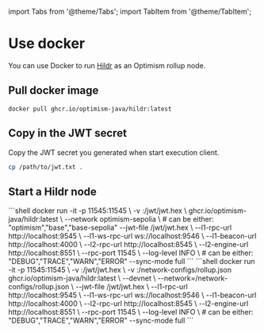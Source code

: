 import Tabs from '@theme/Tabs'; import TabItem from '@theme/TabItem';

# Use docker

You can use Docker to run [Hildr](https://github.com/optimism-java/hildr) as an Optimism rollup node.

## Pull docker image

```shell
docker pull ghcr.io/optimism-java/hildr:latest
```

## Copy in the JWT secret

Copy the JWT secret you generated when start execution client.

```bash
cp /path/to/jwt.txt .
```

## Start a Hildr node

<Tabs>
  <TabItem value="op sepolia" label="op sepolia" default>
    ```shell
    docker run -it -p 11545:11545 \
    -v <you jwt secret>:/jwt/jwt.hex \
    ghcr.io/optimism-java/hildr:latest \
    --network optimism-sepolia \ # can be either: "optimism","base","base-sepolia"
    --jwt-file /jwt/jwt.hex \
    --l1-rpc-url http://localhost:9545 \
    --l1-ws-rpc-url ws://localhost:9546 \
    --l1-beacon-url http://localhost:4000 \
    --l2-rpc-url http://localhost:8545 \
    --l2-engine-url http://localhost:8551 \
    --rpc-port 11545 \
    --log-level INFO \ # can be either: "DEBUG","TRACE","WARN","ERROR"
    --sync-mode full
    ```
</TabItem>

<TabItem value="devnet or other" label="devnet or other">
    ```shell
    docker run -it -p 11545:11545 \
    -v <your jwt secret>:/jwt/jwt.hex \
    -v <your rollup.json file>:/network-configs/rollup.json
    ghcr.io/optimism-java/hildr:latest \
    --devnet \
    --network=/network-configs/rollup.json \
    --jwt-file /jwt/jwt.hex \
    --l1-rpc-url http://localhost:9545 \
    --l1-ws-rpc-url ws://localhost:9546 \
    --l1-beacon-url http://localhost:4000 \
    --l2-rpc-url http://localhost:8545 \
    --l2-engine-url http://localhost:8551 \
    --rpc-port 11545 \
    --log-level INFO \ # can be either: "DEBUG","TRACE","WARN","ERROR"
    --sync-mode full
    ```
</TabItem>
</Tabs>
